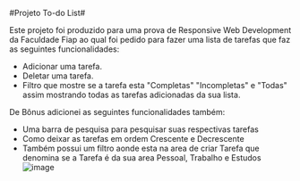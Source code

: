 #Projeto To-do List#

Este projeto foi produzido para uma prova de Responsive Web Development da Faculdade Fiap ao qual foi pedido para fazer uma lista de tarefas que faz as seguintes funcionalidades:
- Adicionar uma tarefa.
- Deletar uma tarefa.
- Filtro que mostre se a tarefa esta "Completas" "Incompletas" e "Todas" assim mostrando todas as tarefas adicionadas da sua lista.

De Bônus adicionei as seguintes funcionalidades também:
- Uma barra de pesquisa para pesquisar suas respectivas tarefas
- Como deixar as tarefas em ordem Crescente e Decrescente
- Também possui um filtro aonde esta na area de criar Tarefa que denomina se a Tarefa é da sua area Pessoal, Trabalho e Estudos
  ![image](https://github.com/nathaliacmf/projeto-to-do-list/assets/144740532/dbbee830-fcee-449b-8481-e64eec88c505)

